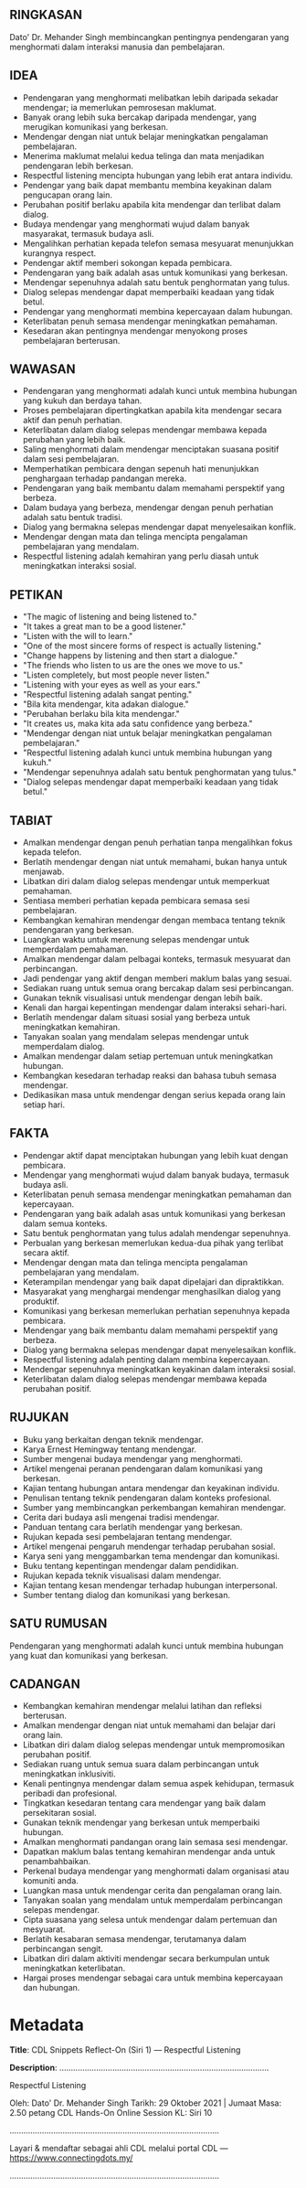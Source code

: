 ## RINGKASAN
Dato' Dr. Mehander Singh membincangkan pentingnya pendengaran yang menghormati dalam interaksi manusia dan pembelajaran.

## IDEA
- Pendengaran yang menghormati melibatkan lebih daripada sekadar mendengar; ia memerlukan pemrosesan maklumat.
- Banyak orang lebih suka bercakap daripada mendengar, yang merugikan komunikasi yang berkesan.
- Mendengar dengan niat untuk belajar meningkatkan pengalaman pembelajaran.
- Menerima maklumat melalui kedua telinga dan mata menjadikan pendengaran lebih berkesan.
- Respectful listening mencipta hubungan yang lebih erat antara individu.
- Pendengar yang baik dapat membantu membina keyakinan dalam pengucapan orang lain.
- Perubahan positif berlaku apabila kita mendengar dan terlibat dalam dialog.
- Budaya mendengar yang menghormati wujud dalam banyak masyarakat, termasuk budaya asli.
- Mengalihkan perhatian kepada telefon semasa mesyuarat menunjukkan kurangnya respect.
- Pendengar aktif memberi sokongan kepada pembicara.
- Pendengaran yang baik adalah asas untuk komunikasi yang berkesan.
- Mendengar sepenuhnya adalah satu bentuk penghormatan yang tulus.
- Dialog selepas mendengar dapat memperbaiki keadaan yang tidak betul.
- Pendengar yang menghormati membina kepercayaan dalam hubungan.
- Keterlibatan penuh semasa mendengar meningkatkan pemahaman.
- Kesedaran akan pentingnya mendengar menyokong proses pembelajaran berterusan.

## WAWASAN
- Pendengaran yang menghormati adalah kunci untuk membina hubungan yang kukuh dan berdaya tahan.
- Proses pembelajaran dipertingkatkan apabila kita mendengar secara aktif dan penuh perhatian.
- Keterlibatan dalam dialog selepas mendengar membawa kepada perubahan yang lebih baik.
- Saling menghormati dalam mendengar menciptakan suasana positif dalam sesi pembelajaran.
- Memperhatikan pembicara dengan sepenuh hati menunjukkan penghargaan terhadap pandangan mereka.
- Pendengaran yang baik membantu dalam memahami perspektif yang berbeza.
- Dalam budaya yang berbeza, mendengar dengan penuh perhatian adalah satu bentuk tradisi.
- Dialog yang bermakna selepas mendengar dapat menyelesaikan konflik.
- Mendengar dengan mata dan telinga mencipta pengalaman pembelajaran yang mendalam.
- Respectful listening adalah kemahiran yang perlu diasah untuk meningkatkan interaksi sosial.

## PETIKAN
- "The magic of listening and being listened to."
- "It takes a great man to be a good listener."
- "Listen with the will to learn."
- "One of the most sincere forms of respect is actually listening."
- "Change happens by listening and then start a dialogue."
- "The friends who listen to us are the ones we move to us."
- "Listen completely, but most people never listen."
- "Listening with your eyes as well as your ears."
- "Respectful listening adalah sangat penting."
- "Bila kita mendengar, kita adakan dialogue."
- "Perubahan berlaku bila kita mendengar."
- "It creates us, maka kita ada satu confidence yang berbeza."
- "Mendengar dengan niat untuk belajar meningkatkan pengalaman pembelajaran."
- "Respectful listening adalah kunci untuk membina hubungan yang kukuh."
- "Mendengar sepenuhnya adalah satu bentuk penghormatan yang tulus."
- "Dialog selepas mendengar dapat memperbaiki keadaan yang tidak betul."

## TABIAT
- Amalkan mendengar dengan penuh perhatian tanpa mengalihkan fokus kepada telefon.
- Berlatih mendengar dengan niat untuk memahami, bukan hanya untuk menjawab.
- Libatkan diri dalam dialog selepas mendengar untuk memperkuat pemahaman.
- Sentiasa memberi perhatian kepada pembicara semasa sesi pembelajaran.
- Kembangkan kemahiran mendengar dengan membaca tentang teknik pendengaran yang berkesan.
- Luangkan waktu untuk merenung selepas mendengar untuk memperdalam pemahaman.
- Amalkan mendengar dalam pelbagai konteks, termasuk mesyuarat dan perbincangan.
- Jadi pendengar yang aktif dengan memberi maklum balas yang sesuai.
- Sediakan ruang untuk semua orang bercakap dalam sesi perbincangan.
- Gunakan teknik visualisasi untuk mendengar dengan lebih baik.
- Kenali dan hargai kepentingan mendengar dalam interaksi sehari-hari.
- Berlatih mendengar dalam situasi sosial yang berbeza untuk meningkatkan kemahiran.
- Tanyakan soalan yang mendalam selepas mendengar untuk memperdalam dialog.
- Amalkan mendengar dalam setiap pertemuan untuk meningkatkan hubungan.
- Kembangkan kesedaran terhadap reaksi dan bahasa tubuh semasa mendengar.
- Dedikasikan masa untuk mendengar dengan serius kepada orang lain setiap hari.

## FAKTA
- Pendengar aktif dapat menciptakan hubungan yang lebih kuat dengan pembicara.
- Mendengar yang menghormati wujud dalam banyak budaya, termasuk budaya asli.
- Keterlibatan penuh semasa mendengar meningkatkan pemahaman dan kepercayaan.
- Pendengaran yang baik adalah asas untuk komunikasi yang berkesan dalam semua konteks.
- Satu bentuk penghormatan yang tulus adalah mendengar sepenuhnya.
- Perbualan yang berkesan memerlukan kedua-dua pihak yang terlibat secara aktif.
- Mendengar dengan mata dan telinga mencipta pengalaman pembelajaran yang mendalam.
- Keterampilan mendengar yang baik dapat dipelajari dan dipraktikkan.
- Masyarakat yang menghargai mendengar menghasilkan dialog yang produktif.
- Komunikasi yang berkesan memerlukan perhatian sepenuhnya kepada pembicara.
- Mendengar yang baik membantu dalam memahami perspektif yang berbeza.
- Dialog yang bermakna selepas mendengar dapat menyelesaikan konflik.
- Respectful listening adalah penting dalam membina kepercayaan.
- Mendengar sepenuhnya meningkatkan keyakinan dalam interaksi sosial.
- Keterlibatan dalam dialog selepas mendengar membawa kepada perubahan positif.

## RUJUKAN
- Buku yang berkaitan dengan teknik mendengar.
- Karya Ernest Hemingway tentang mendengar.
- Sumber mengenai budaya mendengar yang menghormati.
- Artikel mengenai peranan pendengaran dalam komunikasi yang berkesan.
- Kajian tentang hubungan antara mendengar dan keyakinan individu.
- Penulisan tentang teknik pendengaran dalam konteks profesional.
- Sumber yang membincangkan perkembangan kemahiran mendengar.
- Cerita dari budaya asli mengenai tradisi mendengar.
- Panduan tentang cara berlatih mendengar yang berkesan.
- Rujukan kepada sesi pembelajaran tentang mendengar.
- Artikel mengenai pengaruh mendengar terhadap perubahan sosial.
- Karya seni yang menggambarkan tema mendengar dan komunikasi.
- Buku tentang kepentingan mendengar dalam pendidikan.
- Rujukan kepada teknik visualisasi dalam mendengar.
- Kajian tentang kesan mendengar terhadap hubungan interpersonal.
- Sumber tentang dialog dan komunikasi yang berkesan.

## SATU RUMUSAN
Pendengaran yang menghormati adalah kunci untuk membina hubungan yang kuat dan komunikasi yang berkesan.

## CADANGAN
- Kembangkan kemahiran mendengar melalui latihan dan refleksi berterusan.
- Amalkan mendengar dengan niat untuk memahami dan belajar dari orang lain.
- Libatkan diri dalam dialog selepas mendengar untuk mempromosikan perubahan positif.
- Sediakan ruang untuk semua suara dalam perbincangan untuk meningkatkan inklusiviti.
- Kenali pentingnya mendengar dalam semua aspek kehidupan, termasuk peribadi dan profesional.
- Tingkatkan kesedaran tentang cara mendengar yang baik dalam persekitaran sosial.
- Gunakan teknik mendengar yang berkesan untuk memperbaiki hubungan.
- Amalkan menghormati pandangan orang lain semasa sesi mendengar.
- Dapatkan maklum balas tentang kemahiran mendengar anda untuk penambahbaikan.
- Perkenal budaya mendengar yang menghormati dalam organisasi atau komuniti anda.
- Luangkan masa untuk mendengar cerita dan pengalaman orang lain.
- Tanyakan soalan yang mendalam untuk memperdalam perbincangan selepas mendengar.
- Cipta suasana yang selesa untuk mendengar dalam pertemuan dan mesyuarat.
- Berlatih kesabaran semasa mendengar, terutamanya dalam perbincangan sengit.
- Libatkan diri dalam aktiviti mendengar secara berkumpulan untuk meningkatkan keterlibatan.
- Hargai proses mendengar sebagai cara untuk membina kepercayaan dan hubungan.

# Metadata
**Title**: CDL Snippets Reflect-On (Siri 1) — Respectful Listening

**Description**: ...........................................................................................

Respectful Listening

Oleh: Dato' Dr. Mehander Singh
Tarikh: 29 Oktober 2021   |   Jumaat 
Masa: 2.50 petang
CDL Hands-On Online Session KL: Siri 10

...........................................................................................

Layari & mendaftar sebagai ahli CDL melalui portal CDL — https://www.connectingdots.my/

...........................................................................................